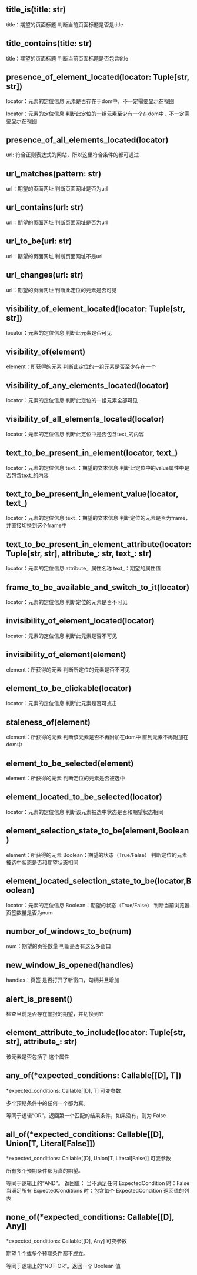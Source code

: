 ## title_is(title: str)

title：期望的页面标题
判断当前页面标题是否是title

## title_contains(title: str)

title：期望的页面标题
判断当前页面标题是否包含title

## presence_of_element_located(locator: Tuple[str, str])

locator：元素的定位信息
元素是否存在于dom中，不一定需要显示在视图


locator：元素的定位信息
判断此定位的一组元素至少有一个在dom中，不一定需要显示在视图

## presence_of_all_elements_located(locator)

url: 符合正则表达式的网站，所以这里符合条件的都可通过

## url_matches(pattern: str)


url：期望的页面网址
判断页面网址是否为url

## url_contains(url: str)

url：期望的页面网址
判断页面网址是否为url

## url_to_be(url: str)

url：期望的页面网址
判断页面网址不是url

## url_changes(url: str)

url：期望的页面网址
判断此定位的元素是否可见

## visibility_of_element_located(locator: Tuple[str, str])

locator：元素的定位信息
判断此元素是否可见

## visibility_of(element)

element：所获得的元素
判断此定位的一组元素是否至少存在一个

## visibility_of_any_elements_located(locator)

locator：元素的定位信息
判断此定位的一组元素全部可见

## visibility_of_all_elements_located(locator)

locator：元素的定位信息
判断此定位中是否包含text_的内容

## text_to_be_present_in_element(locator, text_)

locator：元素的定位信息
text_：期望的文本信息
判断此定位中的value属性中是否包含text_的内容

## text_to_be_present_in_element_value(locator, text_)

locator：元素的定位信息
text_：期望的文本信息
判断定位的元素是否为frame，并直接切换到这个frame中

## text_to_be_present_in_element_attribute(locator: Tuple[str, str], attribute_: str, text_: str)

locator：元素的定位信息
attribute_: 属性名称
text_：期望的属性值

## frame_to_be_available_and_switch_to_it(locator)

locator：元素的定位信息
判断定位的元素是否不可见

## invisibility_of_element_located(locator)

locator：元素的定位信息
判断此元素是否不可见

## invisibility_of_element(element)

element：所获得的元素
判断所定位的元素是否不可见

## element_to_be_clickable(locator)

locator：元素的定位信息
判断此元素是否可点击

## staleness_of(element)

element：所获得的元素
判断该元素是否不再附加在dom中
直到元素不再附加在dom中

## element_to_be_selected(element)

element：所获得的元素
判断定位的元素是否被选中

## element_located_to_be_selected(locator)

locator：元素的定位信息
判断该元素被选中状态是否和期望状态相同

## element_selection_state_to_be(element,Boolean)

element：所获得的元素
Boolean：期望的状态（True/False）
判断定位的元素被选中状态是否和期望状态相同

## element_located_selection_state_to_be(locator,Boolean)

locator：元素的定位信息
Boolean：期望的状态（True/False）
判断当前浏览器页签数量是否为num

## number_of_windows_to_be(num)

num：期望的页签数量
判断是否有这么多窗口

## new_window_is_opened(handles)

handles：页签
是否打开了新窗口，句柄并且增加




## alert_is_present()
检查当前是否存在警报的期望，并切换到它

## element_attribute_to_include(locator: Tuple[str, str], attribute_: str)
该元素是否包括了 这个属性

## any_of(*expected_conditions: Callable[[D], T])

*expected_conditions: Callable[[D], T] 可变参数

多个预期条件中的任何一个都为真。

等同于逻辑“OR”。返回第一个匹配的结果条件，如果没有，则为 False

## all_of(*expected_conditions: Callable[[D], Union[T, Literal[False]])

*expected_conditions: Callable[[D], Union[T, Literal[False]]  可变参数

所有多个预期条件都为真的期望。

等同于逻辑上的“AND”。
返回值：
当不满足任何 ExpectedCondition 时：False
当满足所有 ExpectedConditions 时：包含每个 ExpectedCondition 返回值的列表

## none_of(*expected_conditions: Callable[[D], Any])

*expected_conditions: Callable[[D], Any]  可变参数

期望 1 个或多个预期条件都不成立。

等同于逻辑上的“NOT-OR”。返回一个 Boolean 值

    
